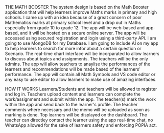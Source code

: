 
THE MATH BOOSTER 
The system design is based on the Math Booster application that will help learners improve Maths marks in primary and high schools. 
I came up with an idea because of a great concern of poor Mathematics marks at primary school level and a drop out in Maths especially from grade 10 to grade 12.
The app will be web-based and app-based, and it will be hosted on a secure online server. The app will be accessed using secured registration and login using a third-party API. 
I am going to use MongoDB for my Database. I am going to include AI on my app to help learners to search for more infor about a certain question or Scenario. The real-time chart interface will be incorparated to allow learners to discuss about topics and assignments. 
The teachers will be the only admins. The app will allow teachers to anaylise the performances of the learners and recommendations will be made based of the learners' performance. 
The app will contain all Math Symbols and VS code editor or any easy to use editor to allow learners to make use of amazing interfaces.

HOW IT WORKS
Learners/Students and teachers will be allowed to register and log in. Teachers upload content and learners can complete the work/assignment and submit within the app.
The teacher(s) mark the work within the app and send back to the learner's profile. 
The teacher comments where necessary and the memo will be uploaded as soon as marking is done. 
Top learners will be displayed on the dashboard. The teacher can directley contact the learner using the app real-time chat, no WhatsApp allowed for the sake of learners safety and enforcing POPIA act.

